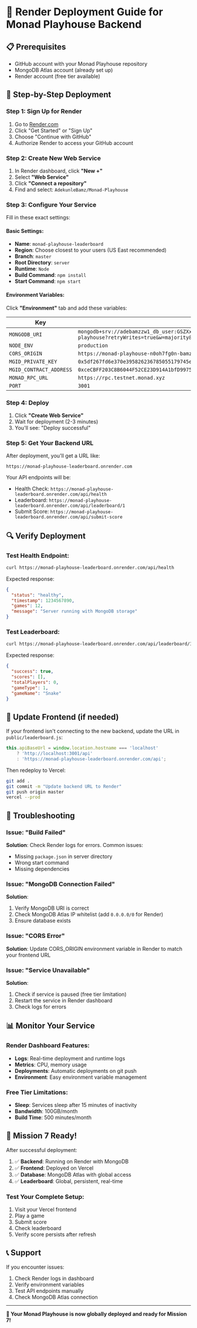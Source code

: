 # 🚀 Render Deployment Guide for Monad Playhouse Backend

## 📋 Prerequisites
- GitHub account with your Monad Playhouse repository
- MongoDB Atlas account (already set up)
- Render account (free tier available)

## 🔧 Step-by-Step Deployment

### Step 1: Sign Up for Render
1. Go to [Render.com](https://render.com)
2. Click "Get Started" or "Sign Up"
3. Choose "Continue with GitHub"
4. Authorize Render to access your GitHub account

### Step 2: Create New Web Service
1. In Render dashboard, click **"New +"**
2. Select **"Web Service"**
3. Click **"Connect a repository"**
4. Find and select: `AdekunleBamz/Monad-Playhouse`

### Step 3: Configure Your Service
Fill in these exact settings:

#### Basic Settings:
- **Name**: `monad-playhouse-leaderboard`
- **Region**: Choose closest to your users (US East recommended)
- **Branch**: `master`
- **Root Directory**: `server`
- **Runtime**: `Node`
- **Build Command**: `npm install`
- **Start Command**: `npm start`

#### Environment Variables:
Click **"Environment"** tab and add these variables:

| Key | Value |
|-----|-------|
| `MONGODB_URI` | `mongodb+srv://adebamzzw1_db_user:GSZXxpbNIdVjZSQc@cluster0.fbquz94.mongodb.net/monad-playhouse?retryWrites=true&w=majority&appName=Cluster0` |
| `NODE_ENV` | `production` |
| `CORS_ORIGIN` | `https://monad-playhouse-n0oh7fg0n-bamzzs-projects.vercel.app` |
| `MGID_PRIVATE_KEY` | `0x5df267fd6e370e395826236785055179745ed351a6398a2b5ff4c5855b5b27e2` |
| `MGID_CONTRACT_ADDRESS` | `0xceCBFF203C8B6044F52CE23D914A1bfD997541A4` |
| `MONAD_RPC_URL` | `https://rpc.testnet.monad.xyz` |
| `PORT` | `3001` |

### Step 4: Deploy
1. Click **"Create Web Service"**
2. Wait for deployment (2-3 minutes)
3. You'll see: "Deploy successful"

### Step 5: Get Your Backend URL
After deployment, you'll get a URL like:
```
https://monad-playhouse-leaderboard.onrender.com
```

Your API endpoints will be:
- Health Check: `https://monad-playhouse-leaderboard.onrender.com/api/health`
- Leaderboard: `https://monad-playhouse-leaderboard.onrender.com/api/leaderboard/1`
- Submit Score: `https://monad-playhouse-leaderboard.onrender.com/api/submit-score`

## 🔍 Verify Deployment

### Test Health Endpoint:
```bash
curl https://monad-playhouse-leaderboard.onrender.com/api/health
```

Expected response:
```json
{
  "status": "healthy",
  "timestamp": 1234567890,
  "games": 12,
  "message": "Server running with MongoDB storage"
}
```

### Test Leaderboard:
```bash
curl https://monad-playhouse-leaderboard.onrender.com/api/leaderboard/1
```

Expected response:
```json
{
  "success": true,
  "scores": [],
  "totalPlayers": 0,
  "gameType": 1,
  "gameName": "Snake"
}
```

## 🔧 Update Frontend (if needed)

If your frontend isn't connecting to the new backend, update the URL in `public/leaderboard.js`:

```javascript
this.apiBaseUrl = window.location.hostname === 'localhost' 
    ? 'http://localhost:3001/api' 
    : 'https://monad-playhouse-leaderboard.onrender.com/api';
```

Then redeploy to Vercel:
```bash
git add .
git commit -m "Update backend URL to Render"
git push origin master
vercel --prod
```

## 🚨 Troubleshooting

### Issue: "Build Failed"
**Solution**: Check Render logs for errors. Common issues:
- Missing `package.json` in server directory
- Wrong start command
- Missing dependencies

### Issue: "MongoDB Connection Failed"
**Solution**: 
1. Verify MongoDB URI is correct
2. Check MongoDB Atlas IP whitelist (add `0.0.0.0/0` for Render)
3. Ensure database exists

### Issue: "CORS Error"
**Solution**: Update CORS_ORIGIN environment variable in Render to match your frontend URL

### Issue: "Service Unavailable"
**Solution**: 
1. Check if service is paused (free tier limitation)
2. Restart the service in Render dashboard
3. Check logs for errors

## 📊 Monitor Your Service

### Render Dashboard Features:
- **Logs**: Real-time deployment and runtime logs
- **Metrics**: CPU, memory usage
- **Deployments**: Automatic deployments on git push
- **Environment**: Easy environment variable management

### Free Tier Limitations:
- **Sleep**: Services sleep after 15 minutes of inactivity
- **Bandwidth**: 100GB/month
- **Build Time**: 500 minutes/month

## 🎯 Mission 7 Ready!

After successful deployment:
1. ✅ **Backend**: Running on Render with MongoDB
2. ✅ **Frontend**: Deployed on Vercel
3. ✅ **Database**: MongoDB Atlas with global access
4. ✅ **Leaderboard**: Global, persistent, real-time

### Test Your Complete Setup:
1. Visit your Vercel frontend
2. Play a game
3. Submit score
4. Check leaderboard
5. Verify score persists after refresh

## 📞 Support

If you encounter issues:
1. Check Render logs in dashboard
2. Verify environment variables
3. Test API endpoints manually
4. Check MongoDB Atlas connection

---

**🎉 Your Monad Playhouse is now globally deployed and ready for Mission 7!**
